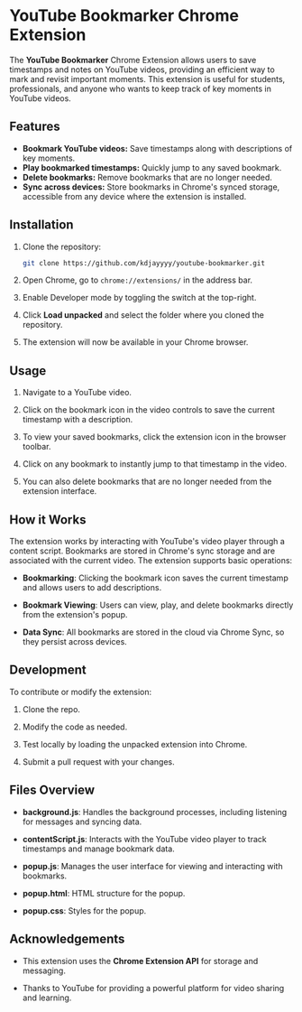 # YouTube Bookmarker Chrome Extension

The **YouTube Bookmarker** Chrome Extension allows users to save timestamps and notes on YouTube videos, providing an efficient way to mark and revisit important moments. This extension is useful for students, professionals, and anyone who wants to keep track of key moments in YouTube videos.

## Features
- **Bookmark YouTube videos:** Save timestamps along with descriptions of key moments.
- **Play bookmarked timestamps:** Quickly jump to any saved bookmark.
- **Delete bookmarks:** Remove bookmarks that are no longer needed.
- **Sync across devices:** Store bookmarks in Chrome's synced storage, accessible from any device where the extension is installed.

## Installation

1. Clone the repository:
   ```bash
   git clone https://github.com/kdjayyyy/youtube-bookmarker.git
   ```
2. Open Chrome, go to ```chrome://extensions/``` in the address bar.

3. Enable Developer mode by toggling the switch at the top-right.

4. Click **Load unpacked** and select the folder where you cloned the repository.

5. The extension will now be available in your Chrome browser.

## Usage

1. Navigate to a YouTube video.

2. Click on the bookmark icon in the video controls to save the current timestamp with a description.

3. To view your saved bookmarks, click the extension icon in the browser toolbar.

4. Click on any bookmark to instantly jump to that timestamp in the video.

5. You can also delete bookmarks that are no longer needed from the extension interface.

## How it Works

The extension works by interacting with YouTube's video player through a content script. Bookmarks are stored in Chrome's sync storage and are associated with the current video. The extension supports basic operations:

   - **Bookmarking**: Clicking the bookmark icon saves the current timestamp and allows users to add descriptions.

   - **Bookmark Viewing**: Users can view, play, and delete bookmarks directly from the extension's popup.

   - **Data Sync**: All bookmarks are stored in the cloud via Chrome Sync, so they persist across devices.

## Development

To contribute or modify the extension:

   1. Clone the repo.
   
   2. Modify the code as needed.

   3. Test locally by loading the unpacked extension into Chrome.

   4. Submit a pull request with your changes.

## Files Overview

   - **background.js**: Handles the background processes, including listening for messages and syncing data.

   - **contentScript.js**: Interacts with the YouTube video player to track timestamps and manage bookmark data.

   - **popup.js**: Manages the user interface for viewing and interacting with bookmarks.

   - **popup.html**: HTML structure for the popup.

   - **popup.css**: Styles for the popup.

## Acknowledgements

   - This extension uses the **Chrome Extension API** for storage and messaging.

   - Thanks to YouTube for providing a powerful platform for video sharing and learning.
